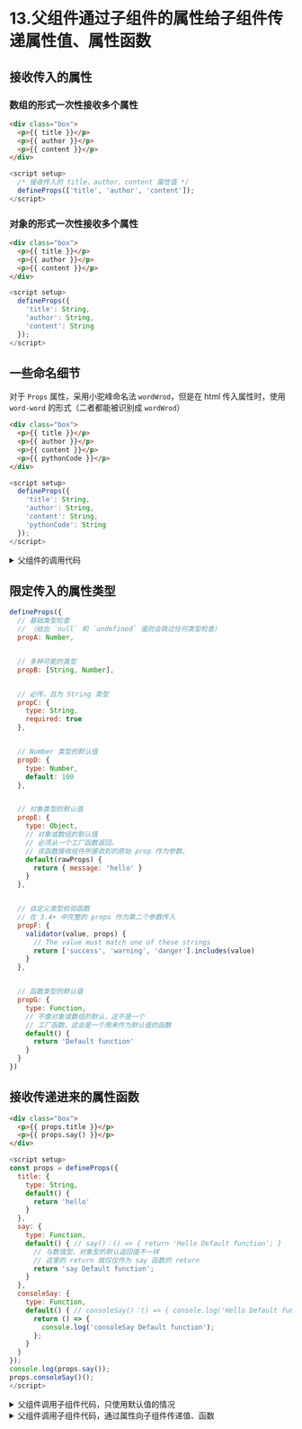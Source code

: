 # 13.父组件通过子组件的属性给子组件传递属性值、属性函数

## 接收传入的属性

### 数组的形式一次性接收多个属性

```html
<div class="box">
  <p>{{ title }}</p>
  <p>{{ author }}</p>
  <p>{{ content }}</p>
</div>
```

```js
<script setup>
  /* 接收传入的 title、author、content 属性值 */
  defineProps(['title', 'author', 'content']);
</script>
```

### 对象的形式一次性接收多个属性

```html
<div class="box">
  <p>{{ title }}</p>
  <p>{{ author }}</p>
  <p>{{ content }}</p>
</div>
```

```js
<script setup>
  defineProps({
    'title': String,
    'author': String,
    'content': String
  });
</script>
```

## 一些命名细节

对于 `Props` 属性，采用小驼峰命名法 `wordWrod`，但是在 html 传入属性时，使用 `word-word` 的形式（二者都能被识别成 `wordWrod`）

```html
<div class="box">
  <p>{{ title }}</p>
  <p>{{ author }}</p>
  <p>{{ content }}</p>
  <p>{{ pythonCode }}</p>
</div>
```

```js
<script setup>
  defineProps({
    'title': String,
    'author': String,
    'content': String,
    'pythonCode': String
  });
</script>
```

<details><summary>父组件的调用代码</summary>

```html
<HelloWorld 
  title="Hello World" 
  author="lrq" 
  content="Welcome to Hello World"
  python-code="print('hello world')"
/>
```

</details>

## 限定传入的属性类型

```js
defineProps({
  // 基础类型检查
  // （给出 `null` 和 `undefined` 值则会跳过任何类型检查）
  propA: Number,


  // 多种可能的类型
  propB: [String, Number],


  // 必传，且为 String 类型
  propC: {
    type: String,
    required: true
  },


  // Number 类型的默认值
  propD: {
    type: Number,
    default: 100
  },


  // 对象类型的默认值
  propE: {
    type: Object,
    // 对象或数组的默认值
    // 必须从一个工厂函数返回。
    // 该函数接收组件所接收到的原始 prop 作为参数。
    default(rawProps) {
      return { message: 'hello' }
    }
  },


  // 自定义类型校验函数
  // 在 3.4+ 中完整的 props 作为第二个参数传入
  propF: {
    validator(value, props) {
      // The value must match one of these strings
      return ['success', 'warning', 'danger'].includes(value)
    }
  },


  // 函数类型的默认值
  propG: {
    type: Function,
    // 不像对象或数组的默认，这不是一个
    // 工厂函数。这会是一个用来作为默认值的函数
    default() {
      return 'Default function'
    }
  }
})
```

## 接收传递进来的属性函数

```html
<div class="box">
  <p>{{ props.title }}</p>
  <p>{{ props.say() }}</p>
</div>
```

```js
<script setup>
const props = defineProps({
  title: {
    type: String,
    default() {
      return 'hello'
    }
  },
  say: {
    type: Function,
    default() { // say()：() => { return 'Hello Default function'; }
      // 与数值型、对象型的默认返回值不一样
      // 这里的 return 就仅仅作为 say 函数的 return
      return 'say Default function';
    }
  },
  consoleSay: { 
    type: Function,
    default() { // consoleSay()：() => { console.log('Hello Default function'); }
      return () => {
        console.log('consoleSay Default function');
      };
    }
  }
});
console.log(props.say());
props.consoleSay()();
</script>
```

<details><summary>父组件调用子组件代码，只使用默认值的情况</summary>

```html
<HelloWorld 
/>
```

</details>

<details><summary>父组件调用子组件代码，通过属性向子组件传递值、函数</summary>

```html
<HelloWorld 
  title="hello world"
  :say="say"
  :console-say="clogSay"
/>
```

```js
<script setup>
// @ is an alias to /src
import HelloWorld from '@/components/HelloWorld.vue'

const say = () => {
  return 'father say hello world'
}

const clogSay = () => {
  return () => {
    console.log('console-say hello world');
  }
}
</script>
```

</details>